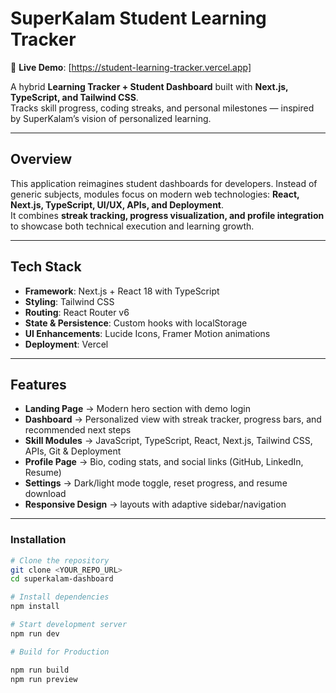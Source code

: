# SuperKalam Student Learning Tracker

🚀 **Live Demo**: [https://student-learning-tracker.vercel.app]   

A hybrid **Learning Tracker + Student Dashboard** built with **Next.js, TypeScript, and Tailwind CSS**.  
Tracks skill progress, coding streaks, and personal milestones — inspired by SuperKalam’s vision of personalized learning.  

---

##  Overview
This application reimagines student dashboards for developers. Instead of generic subjects, modules focus on modern web technologies: **React, Next.js, TypeScript, UI/UX, APIs, and Deployment**.  
It combines **streak tracking, progress visualization, and profile integration** to showcase both technical execution and learning growth.  

---

##  Tech Stack
- **Framework**: Next.js + React 18 with TypeScript  
- **Styling**: Tailwind CSS  
- **Routing**: React Router v6  
- **State & Persistence**: Custom hooks with localStorage  
- **UI Enhancements**: Lucide Icons, Framer Motion animations  
- **Deployment**: Vercel  

---

##  Features
- **Landing Page** → Modern hero section with demo login  
- **Dashboard** → Personalized view with streak tracker, progress bars, and recommended next steps  
- **Skill Modules** → JavaScript, TypeScript, React, Next.js, Tailwind CSS, APIs, Git & Deployment  
- **Profile Page** → Bio, coding stats, and social links (GitHub, LinkedIn, Resume)  
- **Settings** → Dark/light mode toggle, reset progress, and resume download  
- **Responsive Design** → layouts with adaptive sidebar/navigation  


---

### Installation
```bash
# Clone the repository
git clone <YOUR_REPO_URL>
cd superkalam-dashboard

# Install dependencies
npm install

# Start development server
npm run dev

# Build for Production

npm run build
npm run preview

